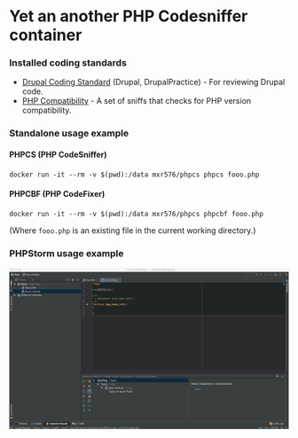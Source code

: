 Yet an another PHP Codesniffer container
===

### Installed coding standards
* [Drupal Coding Standard](https://packagist.org/packages/drupal/coder) (Drupal, DrupalPractice) - For reviewing Drupal code.
* [PHP Compatibility](https://packagist.org/packages/wimg/php-compatibility) - A set of sniffs that checks for PHP version compatibility.

### Standalone usage example

#### PHPCS (PHP CodeSniffer)

```
docker run -it --rm -v $(pwd):/data mxr576/phpcs phpcs fooo.php
```

#### PHPCBF (PHP CodeFixer)

```
docker run -it --rm -v $(pwd):/data mxr576/phpcs phpcbf fooo.php
```

(Where `fooo.php` is an existing file in the current working directory.)

### PHPStorm usage example
![PHPStorm configuration](https://raw.githubusercontent.com/mxr576/docker-phpcs/master/phpstorm.gif)
